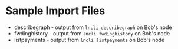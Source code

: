 # Sample Import Files
- describegraph - output from `lncli describegraph` on Bob's node
- fwdinghistory - output from `lncli fwdinghistory` on Bob's node
- listpayments - output from `lncli listpayments` on Bob's node
